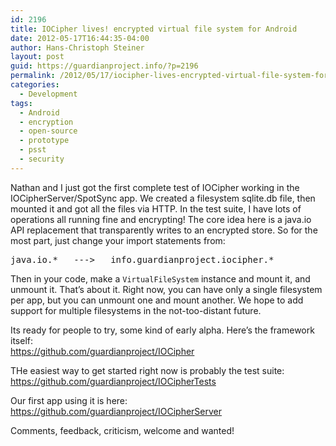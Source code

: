 ```yaml
---
id: 2196
title: IOCipher lives! encrypted virtual file system for Android
date: 2012-05-17T16:44:35-04:00
author: Hans-Christoph Steiner
layout: post
guid: https://guardianproject.info/?p=2196
permalink: /2012/05/17/iocipher-lives-encrypted-virtual-file-system-for-android/
categories:
  - Development
tags:
  - Android
  - encryption
  - open-source
  - prototype
  - psst
  - security
---
```

Nathan and I just got the first complete test of IOCipher working in the IOCipherServer/SpotSync app. We created a filesystem sqlite.db file, then mounted it and got all the files via HTTP. In the test suite, I have lots of operations all running fine and encrypting! The core idea here is a java.io API replacement that transparently writes to an encrypted store. So for the most part, just change your import statements from:

<pre>java.io.*   --->   info.guardianproject.iocipher.*</pre>

Then in your code, make a `VirtualFileSystem` instance and mount it, and unmount it. That’s about it. Right now, you can have only a single filesystem per app, but you can unmount one and mount another. We hope to add support for multiple filesystems in the not-too-distant future.

Its ready for people to try, some kind of early alpha. Here’s the framework itself:  
<a href="https://github.com/guardianproject/IOCipher" target="_blank">https://github.com/guardianproject/IOCipher</a>

THe easiest way to get started right now is probably the test suite:  
<a href="https://github.com/guardianproject/IOCipherTests" title="IOCipherTests" target="_blank">https://github.com/guardianproject/IOCipherTests</a>

Our first app using it is here:  
<a href="https://github.com/guardianproject/IOCipherServer" target="_blank">https://github.com/guardianproject/IOCipherServer</a>

Comments, feedback, criticism, welcome and wanted!